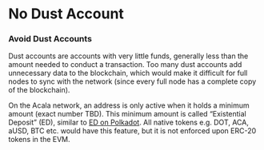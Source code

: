 # No Dust Account

### **Avoid Dust Accounts**

Dust accounts are accounts with very little funds, generally less than the amount needed to conduct a transaction. Too many dust accounts add unnecessary data to the blockchain, which would make it difficult for full nodes to sync with the network \(since every full node has a complete copy of the blockchain\).

On the Acala network, an address is only active when it holds a minimum amount \(exact number TBD\). This minimum amount is called “Existential Deposit” \(ED\), similar to [ED on Polkadot](https://support.polkadot.network/support/solutions/articles/65000168651-what-is-the-existential-deposit-#:~:text=On%20the%20Polkadot%20network%2C%20an,needed%20to%20conduct%20a%20transaction.). All native tokens e.g. DOT, ACA, aUSD, BTC etc. would have this feature, but it is not enforced upon ERC-20 tokens in the EVM.

